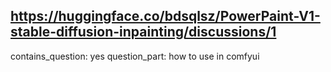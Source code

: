 ## https://huggingface.co/bdsqlsz/PowerPaint-V1-stable-diffusion-inpainting/discussions/1

contains_question: yes
question_part: how to use in comfyui